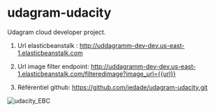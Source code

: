 # udagram-udacity

Udagram cloud developer project.

1. Url elasticbeanstalk : http://uddagramm-dev-dev.us-east-1.elasticbeanstalk.com

2. Url image filter endpoint: http://uddagramm-dev-dev.us-east-1.elasticbeanstalk.com/filteredimage?image_url={{url}}

3. Référentiel github: https://github.com/jedade/udagram-udacity.git


![udacity_EBC](https://user-images.githubusercontent.com/42737500/189686282-383cd809-8b4f-470a-9fe4-4713923549ce.png)
